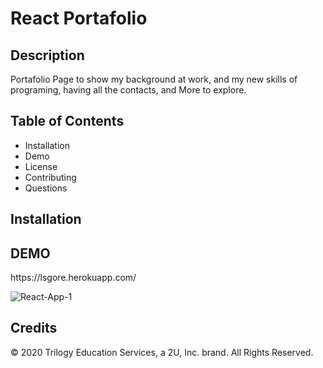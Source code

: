 <h1>React Portafolio</h1>

<h2>Description</h2>

Portafolio Page to show my background at work, and my new skills of programing,
having all the contacts, and More to explore.



<h2>Table of Contents</h2>

- Installation
- Demo
- License
- Contributing
- Questions

<h2>Installation</h2>



<h2>DEMO</h2>
https://lsgore.herokuapp.com/


![React-App-1](https://user-images.githubusercontent.com/71686331/110203201-92644f00-7e21-11eb-896f-683da9370c73.gif)




<h2>Credits</h2>

© 2020 Trilogy Education Services, a 2U, Inc. brand. All Rights Reserved.

